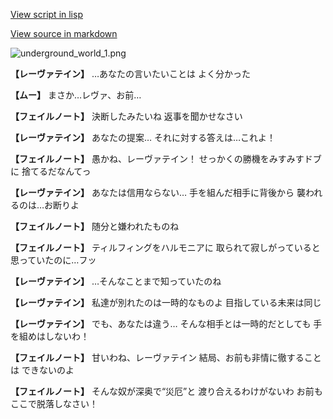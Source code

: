 [View script in lisp](../scripts/101002051.txt)

[View source in markdown](101002051.md)

![underground_world_1.png](../images/backgrounds/underground_world_1.png)

**【レーヴァテイン】**
…あなたの言いたいことは
よく分かった

**【ムー】**
まさか…レヴァ、お前…

**【フェイルノート】**
決断したみたいね
返事を聞かせなさい

**【レーヴァテイン】**
あなたの提案…
それに対する答えは…これよ！

**【フェイルノート】**
愚かね、レーヴァテイン！
せっかくの勝機をみすみすドブに
捨てるだなんてっ

**【レーヴァテイン】**
あなたは信用ならない…
手を組んだ相手に背後から
襲われるのは…お断りよ

**【フェイルノート】**
随分と嫌われたものね

**【フェイルノート】**
ティルフィングをハルモニアに
取られて寂しがっていると
思っていたのに…フッ

**【レーヴァテイン】**
…そんなことまで知っていたのね

**【レーヴァテイン】**
私達が別れたのは一時的なものよ
目指している未来は同じ

**【レーヴァテイン】**
でも、あなたは違う…
そんな相手とは一時的だとしても
手を組めはしないわ！

**【フェイルノート】**
甘いわね、レーヴァテイン
結局、お前も非情に徹することは
できないのよ

**【フェイルノート】**
そんな奴が深奥で“災厄”と
渡り合えるわけがないわ
お前もここで脱落しなさい！